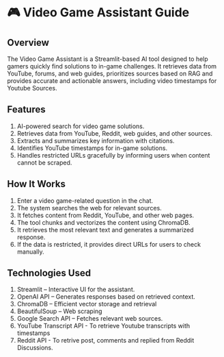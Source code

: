 # 🎮 Video Game Assistant Guide

## Overview

The Video Game Assistant is a Streamlit-based AI tool designed to help gamers quickly find solutions to in-game challenges. It retrieves data from YouTube, forums, and web guides, prioritizes sources based on RAG and provides accurate and actionable answers, including video timestamps for Youtube Sources.

## Features

1. AI-powered search for video game solutions.
2. Retrieves data from YouTube, Reddit, web guides, and other sources.
3. Extracts and summarizes key information with citations.
4. Identifies YouTube timestamps for in-game solutions.
5. Handles restricted URLs gracefully by informing users when content cannot be scraped.


## How It Works

1. Enter a video game-related question in the chat.
2. The system searches the web for relevant sources.
3. It fetches content from Reddit, YouTube, and other web pages.
4. The tool chunks and vectorizes the content using ChromaDB.
5. It retrieves the most relevant text and generates a summarized response.
6. If the data is restricted, it provides direct URLs for users to check manually.

## Technologies Used

1. Streamlit – Interactive UI for the assistant.
2. OpenAI API – Generates responses based on retrieved context.
3. ChromaDB – Efficient vector storage and retrieval
4. BeautifulSoup – Web scraping
5. Google Search API – Fetches relevant web sources.
6. YouTube Transcript API - To retrieve Youtube transcripts with timestamps
7. Reddit API - To retrive post, comments and replied from Reddit Discussions.